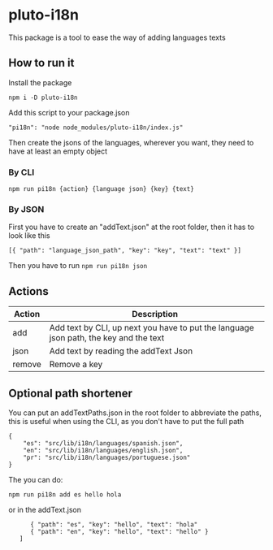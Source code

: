 # pluto-i18n
This package is a tool to ease the way of adding languages texts 
## How to run it
Install the package

```npm i -D pluto-i18n```

Add this script to your package.json

```"pi18n": "node node_modules/pluto-i18n/index.js"```

Then create the jsons of the languages, wherever you want, they need to have at least an empty object

### By CLI

```npm run pi18n {action} {language json} {key} {text}```

### By JSON

First you have to create an "addText.json" at the root folder, then it has to look like this

```[{ "path": "language_json_path", "key": "key", "text": "text" }]```

Then you have to run ```npm run pi18n json```

## Actions

<table>
    <thead>
        <tr>
            <th>Action</th>
            <th>Description</th>
        </tr>
    </thead>
    <tbody>
    <tr>
        <td>add</td>
        <td>Add text by CLI, up next you have to put the language json path, the key and the text</td>
    </tr>
    <tr>
        <td>json</td>
        <td>Add text by reading the addText Json </td>
    </tr>
        <tr>
        <td>remove</td>
        <td>Remove a key</td>
    </tbody>
</table>

## Optional path shortener
You can put an addTextPaths.json in the root folder to abbreviate the paths, this is useful when using the CLI, as you don't have to put the full path

```
{
    "es": "src/lib/i18n/languages/spanish.json",
    "en": "src/lib/i18n/languages/english.json",
    "pr": "src/lib/i18n/languages/portuguese.json"
}
```

The you can do:

```npm run pi18n add es hello hola``` 

or in the addText.json

```[
      { "path": "es", "key": "hello", "text": "hola" 
      { "path": "en", "key": "hello", "text": "hello" }
   ]
```
